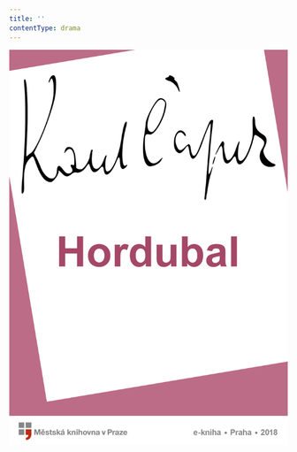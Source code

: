 ```yaml
---
title: ''
contentType: drama
---
```


<section>

![Hordubal](./resources/obalka.jpg)

</section>

[^1]: Bíro (mad.) – starosta. _Pozn. red._

[^2]: Kaštel – opevněné venkovské sídlo. _Pozn. red_.

[^3]: Parobek – čeledín, pacholek. _Pozn. red_.

[^4]: Fajt (z angl. fight) –  rvát se. _Pozn. red_.

[^5]: Vároš (mad.) – město. _Pozn. red_.
